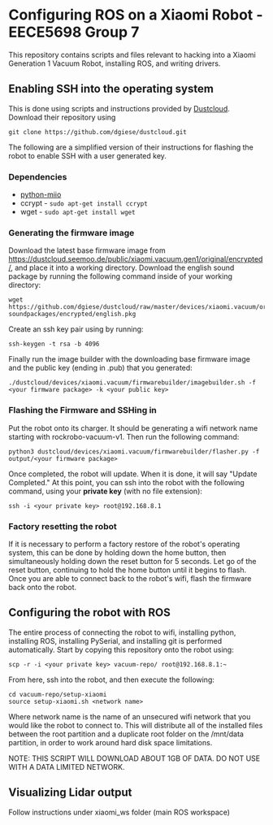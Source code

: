 # Configuring ROS on a Xiaomi Robot - EECE5698 Group 7

This repository contains scripts and files relevant to hacking into a Xiaomi
Generation 1 Vacuum Robot, installing ROS, and writing drivers.

## Enabling SSH into the operating system

This is done using scripts and instructions provided by 
[Dustcloud](https://github.com/dgiese/dustcloud). Download their repository using

```
git clone https://github.com/dgiese/dustcloud.git
```

The following are a simplified version of their instructions for flashing the 
robot to enable SSH with a user generated key.

### Dependencies

* [python-miio](https://github.com/rytilahti/python-miio)
* ccrypt - `sudo apt-get install ccrypt`
* wget - `sudo apt-get install wget`

### Generating the firmware image

Download the latest base firmware image from 
https://dustcloud.seemoo.de/public/xiaomi.vacuum.gen1/original/encrypted/, 
and place it into a working directory. Download the english sound package by
running the following command inside of your working directory:

```
wget https://github.com/dgiese/dustcloud/raw/master/devices/xiaomi.vacuum/original-soundpackages/encrypted/english.pkg
```

Create an ssh key pair using by running:

```
ssh-keygen -t rsa -b 4096
```

Finally run the image builder with the downloading base firmware image and the
public key (ending in .pub) that you generated:

```
./dustcloud/devices/xiaomi.vacuum/firmwarebuilder/imagebuilder.sh -f <your firmware package> -k <your public key>
```


### Flashing the Firmware and SSHing in

Put the robot onto its charger. It should be generating a wifi network name 
starting with rockrobo-vacuum-v1. Then run the following command:

```
python3 dustcloud/devices/xiaomi.vacuum/firmwarebuilder/flasher.py -f output/<your firmware package>
```

Once completed, the robot will update. When it is done, it will say 
"Update Completed." At this point, you can ssh into the robot with the
following command, using your **private key** (with no file extension):

```
ssh -i <your private key> root@192.168.8.1
```

### Factory resetting the robot

If it is necessary to perform a factory restore of the robot's operating 
system, this can be done by holding down the home button, then simultaneously
holding down the reset button for 5 seconds. Let go of the reset button,
continuing to hold the home button until it begins to flash. Once you are able
to connect back to the robot's wifi, flash the firmware back onto the robot.


## Configuring the robot with ROS

The entire process of connecting the robot to wifi, installing python,
installing ROS, installing PySerial, and installing git is performed
automatically. Start by copying this repository onto the robot using:

```
scp -r -i <your private key> vacuum-repo/ root@192.168.8.1:~
```

From here, ssh into the robot, and then execute the following:

```
cd vacuum-repo/setup-xiaomi
source setup-xiaomi.sh <network name>
```

Where network name is the name of an unsecured wifi network that you would
like the robot to connect to. This will distribute all of the installed
files between the root partition and a duplicate root folder on the /mnt/data
partition, in order to work around hard disk space limitations.

NOTE: THIS SCRIPT WILL DOWNLOAD ABOUT 1GB OF DATA. DO NOT USE WITH A DATA
LIMITED NETWORK.


## Visualizing Lidar output

Follow instructions under xiaomi\_ws folder (main ROS workspace)
